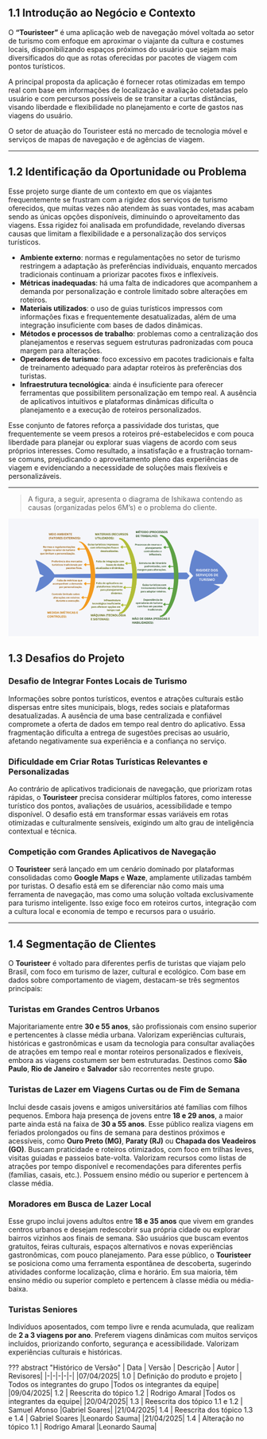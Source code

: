 ## 1.1 Introdução ao Negócio e Contexto

O **“Touristeer”** é uma aplicação web de navegação móvel voltada ao setor de turismo com enfoque em aproximar o viajante da cultura e costumes locais, disponibilizando espaços próximos do usuário que sejam mais diversificados do que as rotas oferecidas por pacotes de viagem com pontos turísticos.

A principal proposta da aplicação é fornecer rotas otimizadas em tempo real com base em informações de localização e avaliação coletadas pelo usuário e com percursos possíveis de se transitar a curtas distâncias, visando liberdade e flexibilidade no planejamento e corte de gastos nas viagens do usuário.

O setor de atuação do Touristeer está no mercado de tecnologia móvel e serviços de mapas de navegação e de agências de viagem.

---

## 1.2 Identificação da Oportunidade ou Problema

Esse projeto surge diante de um contexto em que os viajantes frequentemente se frustram com a rigidez dos serviços de turismo oferecidos, que muitas vezes não atendem às suas vontades, mas acabam sendo as únicas opções disponíveis, diminuindo o aproveitamento das viagens. Essa rigidez foi analisada em profundidade, revelando diversas causas que limitam a flexibilidade e a personalização dos serviços turísticos.

- **Ambiente externo**: normas e regulamentações no setor de turismo restringem a adaptação às preferências individuais, enquanto mercados tradicionais continuam a priorizar pacotes fixos e inflexíveis.
- **Métricas inadequadas**: há uma falta de indicadores que acompanhem a demanda por personalização e controle limitado sobre alterações em roteiros.
- **Materiais utilizados**: o uso de guias turísticos impressos com informações fixas e frequentemente desatualizadas, além de uma integração insuficiente com bases de dados dinâmicas.
- **Métodos e processos de trabalho**: problemas como a centralização dos planejamentos e reservas seguem estruturas padronizadas com pouca margem para alterações.
- **Operadores de turismo**: foco excessivo em pacotes tradicionais e falta de treinamento adequado para adaptar roteiros às preferências dos turistas.
- **Infraestrutura tecnológica**: ainda é insuficiente para oferecer ferramentas que possibilitem personalização em tempo real. A ausência de aplicativos intuitivos e plataformas dinâmicas dificulta o planejamento e a execução de roteiros personalizados.

Esse conjunto de fatores reforça a passividade dos turistas, que frequentemente se veem presos a roteiros pré-estabelecidos e com pouca liberdade para planejar ou explorar suas viagens de acordo com seus próprios interesses. Como resultado, a insatisfação e a frustração tornam-se comuns, prejudicando o aproveitamento pleno das experiências de viagem e evidenciando a necessidade de soluções mais flexíveis e personalizáveis.

---

> A figura, a seguir, apresenta o diagrama de Ishikawa contendo as causas (organizadas pelos 6M’s) e o problema do cliente.

![Diagrama de Ishikawa](../../assets/diagrama.png)

## 1.3 Desafios do Projeto

### Desafio de Integrar Fontes Locais de Turismo

Informações sobre pontos turísticos, eventos e atrações culturais estão dispersas entre sites municipais, blogs, redes sociais e plataformas desatualizadas. A ausência de uma base centralizada e confiável compromete a oferta de dados em tempo real dentro do aplicativo. Essa fragmentação dificulta a entrega de sugestões precisas ao usuário, afetando negativamente sua experiência e a confiança no serviço.

### Dificuldade em Criar Rotas Turísticas Relevantes e Personalizadas

Ao contrário de aplicativos tradicionais de navegação, que priorizam rotas rápidas, o **Touristeer** precisa considerar múltiplos fatores, como interesse turístico dos pontos, avaliações de usuários, acessibilidade e tempo disponível. O desafio está em transformar essas variáveis em rotas otimizadas e culturalmente sensíveis, exigindo um alto grau de inteligência contextual e técnica.

### Competição com Grandes Aplicativos de Navegação

O **Touristeer** será lançado em um cenário dominado por plataformas consolidadas como **Google Maps** e **Waze**, amplamente utilizadas também por turistas. O desafio está em se diferenciar não como mais uma ferramenta de navegação, mas como uma solução voltada exclusivamente para turismo inteligente. Isso exige foco em roteiros curtos, integração com a cultura local e economia de tempo e recursos para o usuário.

---

## 1.4 Segmentação de Clientes

O **Touristeer** é voltado para diferentes perfis de turistas que viajam pelo Brasil, com foco em turismo de lazer, cultural e ecológico. Com base em dados sobre comportamento de viagem, destacam-se três segmentos principais:

### Turistas em Grandes Centros Urbanos

Majoritariamente entre **30 e 55 anos**, são profissionais com ensino superior e pertencentes à classe média urbana. Valorizam experiências culturais, históricas e gastronômicas e usam da tecnologia para consultar avaliações de atrações em tempo real e montar roteiros personalizados e flexíveis, embora as viagens costumem ser bem estruturadas. Destinos como **São Paulo**, **Rio de Janeiro** e **Salvador** são recorrentes neste grupo.

### Turistas de Lazer em Viagens Curtas ou de Fim de Semana

Inclui desde casais jovens e amigos universitários até famílias com filhos pequenos. Embora haja presença de jovens entre **18 e 29 anos**, a maior parte ainda está na faixa de **30 a 55 anos**. Esse público realiza viagens em feriados prolongados ou fins de semana para destinos próximos e acessíveis, como **Ouro Preto (MG)**, **Paraty (RJ)** ou **Chapada dos Veadeiros (GO)**. Buscam praticidade e roteiros otimizados, com foco em trilhas leves, visitas guiadas e passeios bate-volta. Valorizam recursos como listas de atrações por tempo disponível e recomendações para diferentes perfis (famílias, casais, etc.). Possuem ensino médio ou superior e pertencem à classe média.

### Moradores em Busca de Lazer Local

Esse grupo inclui jovens adultos entre **18 e 35 anos** que vivem em grandes centros urbanos e desejam redescobrir sua própria cidade ou explorar bairros vizinhos aos finais de semana. São usuários que buscam eventos gratuitos, feiras culturais, espaços alternativos e novas experiências gastronômicas, com pouco planejamento. Para esse público, o **Touristeer** se posiciona como uma ferramenta espontânea de descoberta, sugerindo atividades conforme localização, clima e horário. Em sua maioria, têm ensino médio ou superior completo e pertencem à classe média ou média-baixa.

### Turistas Seniores

Indivíduos aposentados, com tempo livre e renda acumulada, que realizam de **2 a 3 viagens por ano**. Preferem viagens dinâmicas com muitos serviços incluídos, priorizando conforto, segurança e acessibilidade. Valorizam experiências culturais e históricas.


??? abstract "Histórico de Versão"
    | Data | Versão | Descrição | Autor | Revisores|
    |-|-|-|-|-|
    |07/04/2025| 1.0 | Definição do produto e projeto | Todos os integrantes do grupo |Todos os integrantes da equipe|
    |09/04/2025| 1.2 | Reescrita do tópico 1.2 | Rodrigo Amaral |Todos os integrantes da equipe|
    |20/04/2025| 1.3 | Reescrita dos tópico 1.1 e 1.2 | Samuel Afonso |Gabriel Soares|
    |21/04/2025| 1.4 | Reescrita dos tópico 1.3 e 1.4 | Gabriel Soares |Leonardo Sauma|
    |21/04/2025| 1.4 | Alteração no tópico 1.1 | Rodrigo Amaral |Leonardo Sauma|